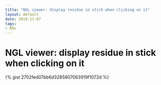```yaml
---
title: "NGL viewer: display residue in stick when clicking on it"
layout: default
date: 2019-11-07
tags:
- NGL
---
```


# NGL viewer: display residue in stick when clicking on it

{% gist 2702fed07bb6d3285807063919f1072d %}
